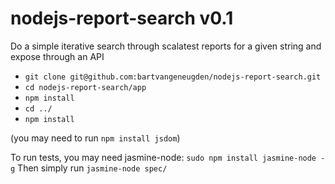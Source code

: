 nodejs-report-search v0.1
====================

Do a simple iterative search through scalatest reports for a given string and expose through an API

- `git clone git@github.com:bartvangeneugden/nodejs-report-search.git`
- `cd nodejs-report-search/app`
- `npm install`
- `cd ../`
- `npm install`

(you may need to run `npm install jsdom`)

To run tests, you may need jasmine-node: `sudo npm install jasmine-node -g`
Then simply run `jasmine-node spec/`
